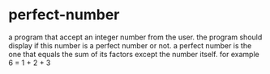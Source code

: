 # perfect-number
a program that accept an integer number from the user. the program should display if this number is a perfect number or not. a perfect number is the one that equals the sum of its factors except the number itself. for example 6 = 1 + 2 + 3
